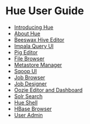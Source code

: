 
<link rel="stylesheet" href="docbook.css" type="text/css" media="screen" title="no title" charset="utf-8"></link>

Hue User Guide
==============

-   [Introducing Hue](introducing.html)
-   [About Hue](about.html)
-   [Beeswax Hive Editor](beeswax.html)
-   [Impala Query UI](impala.html)
-   [Pig Editor](pig.html)
-   [File Browser](filebrowser.html)
-   [Metastore Manager](metastore_manager.html)
-   [Sqoop UI](sqoop.html)
-   [Job Browser](jobbrowser.html)
-   [Job Designer](jobdesigner.html)
-   [Oozie Editor and Dashboard](oozie.html)
-   [Solr Search](search.html)
-   [Hue Shell](shell.html)
-   [HBase Browser](hbase.html)
-   [User Admin](admin.html)

